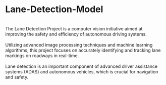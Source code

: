 # Lane-Detection-Model
<br>
The Lane Detection Project is a computer vision initiative aimed at improving the safety and efficiency of
autonomous driving systems.<br>
<br>
Utilizing advanced image processing techniques and machine learning algorithms, this project focuses on
accurately identifying and tracking lane markings on roadways in real-time.<br>
<br>
Lane detection is an important component of advanced driver assistance systems (ADAS) and autonomous
vehicles, which is crucial for navigation and safety.<br>
